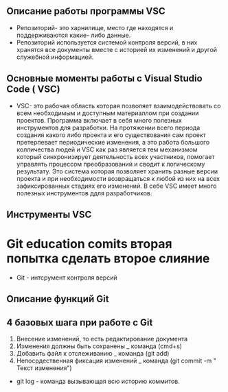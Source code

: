##  Описание работы программы VSC
  * Репозиторий- это харнилище, место где находятся и поддерживаются какие- либо данные.
  * Репозиторий используется системой контроля версий, в  них хранятся все документы вместе с историей  их изменений и другой служебной информацией.
   ## Основные моменты работы с Visual Studio Code ( VSC)
   * VSC- это рабочая область которая позволяет взаимодействовать со всем необходимым и доступным материаллом при создании проектов. Программа включает в себя много полезных инструментов для разработки.
   На протяжении всего периода создания какого либо проекта  и его существования сам проект претерпевает периодические изменения, а это работа большого колличества людей и VSC как раз является тем механизмом который синхронизирует деятельность всех участников, помогает управлять процессом преобразований и сводит к логическому результату.
   Это система которая позволяет хранить разные версии проекта и при необходимости возвращаться к любой из них на всех зафиксированных стадиях его изменений.
   В себе VSC имеет много полезных инструментов ддля разработчиков. 
   ## Инструменты VSC
   # Git education comits вторая попытка сделать второе слияние 
* Git - интсрумент контроля версий 

## Описание функций Git 




## 4 базовых шага при работе с Git 
1. Внесение изменений, то есть редактирование документа 
2. Изменения должны быть сохранены  _ команда (cmd+s)
3. Добавить файл к отслеживанию _ команда (git add)
4. Непосрдественная фиксация изменений _ команда (git commit -m " Текст изменения")

* git log - команда вызывающая всю историю коммитов.